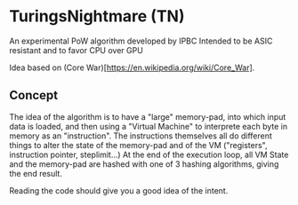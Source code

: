 # TuringsNightmare (TN)
An experimental PoW algorithm developed by IPBC
Intended to be ASIC resistant and to favor CPU over GPU

Idea based on (Core War)[https://en.wikipedia.org/wiki/Core_War].

## Concept
The idea of the algorithm is to have a "large" memory-pad, into which input data is loaded, and then using a "Virtual Machine" to interprete each byte in memory as an "instruction".
The instructions themselves all do different things to alter the state of the memory-pad and of the VM ("registers", instruction pointer, steplimit...)
At the end of the execution loop, all VM State and the memory-pad are hashed with one of 3 hashing algorithms, giving the end result.

Reading the code should give you a good idea of the intent.
